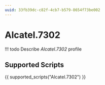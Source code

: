 ```yaml
---
uuid: 33fb39dc-c82f-4cb7-b579-8654f73be002
---
```



# Alcatel.7302


<!-- prettier-ignore -->
!!! todo
    Describe *Alcatel.7302* profile


## Supported Scripts

{{ supported_scripts("Alcatel.7302") }}
